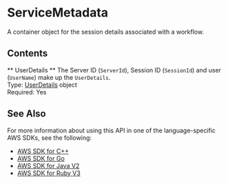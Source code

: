 # ServiceMetadata<a name="API_ServiceMetadata"></a>

A container object for the session details associated with a workflow\.

## Contents<a name="API_ServiceMetadata_Contents"></a>

 ** UserDetails **   <a name="TransferFamily-Type-ServiceMetadata-UserDetails"></a>
The Server ID \(`ServerId`\), Session ID \(`SessionId`\) and user \(`UserName`\) make up the `UserDetails`\.  
Type: [UserDetails](API_UserDetails.md) object  
Required: Yes

## See Also<a name="API_ServiceMetadata_SeeAlso"></a>

For more information about using this API in one of the language\-specific AWS SDKs, see the following:
+  [AWS SDK for C\+\+](https://docs.aws.amazon.com/goto/SdkForCpp/transfer-2018-11-05/ServiceMetadata) 
+  [AWS SDK for Go](https://docs.aws.amazon.com/goto/SdkForGoV1/transfer-2018-11-05/ServiceMetadata) 
+  [AWS SDK for Java V2](https://docs.aws.amazon.com/goto/SdkForJavaV2/transfer-2018-11-05/ServiceMetadata) 
+  [AWS SDK for Ruby V3](https://docs.aws.amazon.com/goto/SdkForRubyV3/transfer-2018-11-05/ServiceMetadata) 